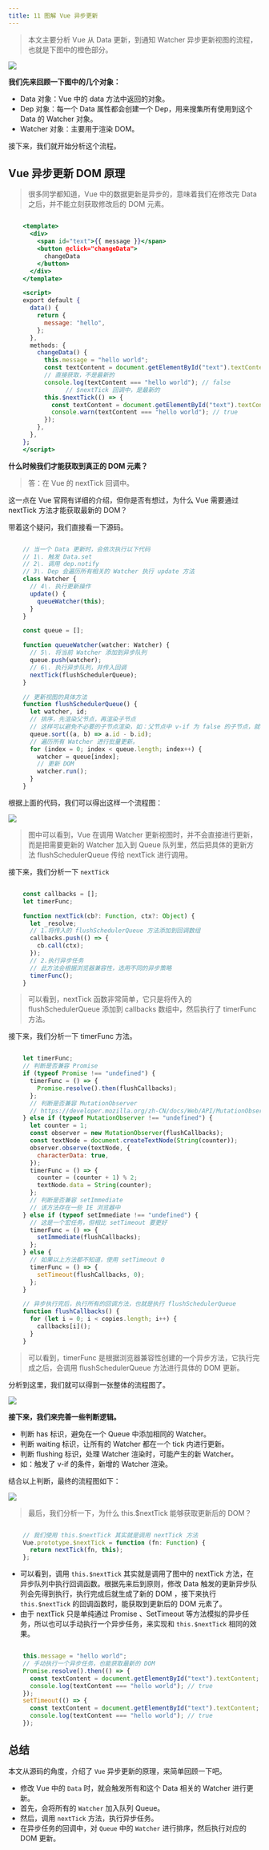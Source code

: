 ```yaml
---
title: 11 图解 Vue 异步更新
---
```



> 本文主要分析 Vue 从 Data 更新，到通知 Watcher 异步更新视图的流程，也就是下图中的橙色部分。

![](https://s.poetries.work/gitee/2020/08/vue/59.png)

**我们先来回顾一下图中的几个对象：**

*   Data 对象：Vue 中的 data 方法中返回的对象。
*   Dep 对象：每一个 Data 属性都会创建一个 Dep，用来搜集所有使用到这个 Data 的 Watcher 对象。
*   Watcher 对象：主要用于渲染 DOM。

接下来，我们就开始分析这个流程。

##  Vue 异步更新 DOM 原理

> 很多同学都知道，Vue 中的数据更新是异步的，意味着我们在修改完 Data 之后，并不能立刻获取修改后的 DOM 元素。

```jsx

    <template>
      <div>
        <span id="text">{{ message }}</span>
        <button @click="changeData">
          changeData
        </button>
      </div>
    </template>

    <script>
    export default {
      data() {
        return {
          message: "hello",
        };
      },
      methods: {
        changeData() {
          this.message = "hello world";
          const textContent = document.getElementById("text").textContent;
          // 直接获取，不是最新的
          console.log(textContent === "hello world"); // false
                // $nextTick 回调中，是最新的
          this.$nextTick(() => {
            const textContent = document.getElementById("text").textContent;
            console.warn(textContent === "hello world"); // true
          });
        },
      },
    };
    </script>
```

**什么时候我们才能获取到真正的 DOM 元素？**

> 答：在 Vue 的 nextTick 回调中。

这一点在 Vue 官网有详细的介绍，但你是否有想过，为什么 Vue 需要通过 nextTick 方法才能获取最新的 DOM？

带着这个疑问，我们直接看一下源码。

```jsx

    // 当一个 Data 更新时，会依次执行以下代码
    // 1\. 触发 Data.set
    // 2\. 调用 dep.notify
    // 3\. Dep 会遍历所有相关的 Watcher 执行 update 方法
    class Watcher {
      // 4\. 执行更新操作
      update() {
        queueWatcher(this);
      }
    }

    const queue = [];

    function queueWatcher(watcher: Watcher) {
      // 5\. 将当前 Watcher 添加到异步队列
      queue.push(watcher);
      // 6\. 执行异步队列，并传入回调
      nextTick(flushSchedulerQueue);
    }

    // 更新视图的具体方法
    function flushSchedulerQueue() {
      let watcher, id;
      // 排序，先渲染父节点，再渲染子节点
      // 这样可以避免不必要的子节点渲染，如：父节点中 v-if 为 false 的子节点，就不用渲染了
      queue.sort((a, b) => a.id - b.id);
      // 遍历所有 Watcher 进行批量更新。
      for (index = 0; index < queue.length; index++) {
        watcher = queue[index];
        // 更新 DOM
        watcher.run();
      }
    }
```

根据上面的代码，我们可以得出这样一个流程图：

![](https://s.poetries.work/gitee/2020/08/vue/60.png)

> 图中可以看到，Vue 在调用 Watcher 更新视图时，并不会直接进行更新，而是把需要更新的 Watcher 加入到 Queue 队列里，然后把具体的更新方法 flushSchedulerQueue 传给 nextTick 进行调用。

接下来，我们分析一下 `nextTick`

```jsx

    const callbacks = [];
    let timerFunc;

    function nextTick(cb?: Function, ctx?: Object) {
      let _resolve;
      // 1.将传入的 flushSchedulerQueue 方法添加到回调数组
      callbacks.push(() => {
        cb.call(ctx);
      });
      // 2.执行异步任务
      // 此方法会根据浏览器兼容性，选用不同的异步策略
      timerFunc();
    }
```

> 可以看到，nextTick 函数非常简单，它只是将传入的 flushSchedulerQueue 添加到 callbacks 数组中，然后执行了 timerFunc 方法。

接下来，我们分析一下 timerFunc 方法。

```jsx

    let timerFunc;
    // 判断是否兼容 Promise
    if (typeof Promise !== "undefined") {
      timerFunc = () => {
        Promise.resolve().then(flushCallbacks);
      };
      // 判断是否兼容 MutationObserver
      // https://developer.mozilla.org/zh-CN/docs/Web/API/MutationObserver
    } else if (typeof MutationObserver !== "undefined") {
      let counter = 1;
      const observer = new MutationObserver(flushCallbacks);
      const textNode = document.createTextNode(String(counter));
      observer.observe(textNode, {
        characterData: true,
      });
      timerFunc = () => {
        counter = (counter + 1) % 2;
        textNode.data = String(counter);
      };
      // 判断是否兼容 setImmediate
      // 该方法存在一些 IE 浏览器中
    } else if (typeof setImmediate !== "undefined") {
      // 这是一个宏任务，但相比 setTimeout 要更好
      timerFunc = () => {
        setImmediate(flushCallbacks);
      };
    } else {
      // 如果以上方法都不知道，使用 setTimeout 0
      timerFunc = () => {
        setTimeout(flushCallbacks, 0);
      };
    }

    // 异步执行完后，执行所有的回调方法，也就是执行 flushSchedulerQueue
    function flushCallbacks() {
      for (let i = 0; i < copies.length; i++) {
        callbacks[i]();
      }
    }
```

> 可以看到，timerFunc 是根据浏览器兼容性创建的一个异步方法，它执行完成之后，会调用 flushSchedulerQueue 方法进行具体的 DOM 更新。

分析到这里，我们就可以得到一张整体的流程图了。

![](https://s.poetries.work/gitee/2020/08/vue/61.png)

**接下来，我们来完善一些判断逻辑。**

*   判断 has 标识，避免在一个 Queue 中添加相同的 Watcher。
*   判断 waiting 标识，让所有的 Watcher 都在一个 tick 内进行更新。
*   判断 flushing 标识，处理 Watcher 渲染时，可能产生的新 Watcher。
*   如：触发了 v-if 的条件，新增的 Watcher 渲染。

结合以上判断，最终的流程图如下：

![](https://s.poetries.work/gitee/2020/08/vue/62.png)

> 最后，我们分析一下，为什么 this.$nextTick 能够获取更新后的 DOM？

```jsx

    // 我们使用 this.$nextTick 其实就是调用 nextTick 方法
    Vue.prototype.$nextTick = function (fn: Function) {
      return nextTick(fn, this);
    };
```

*   可以看到，调用 `this.$nextTick` 其实就是调用了图中的 nextTick 方法，在异步队列中执行回调函数。根据先来后到原则，修改 Data 触发的更新异步队列会先得到执行，执行完成后就生成了新的 DOM ，接下来执行 `this.$nextTick` 的回调函数时，能获取到更新后的 DOM 元素了。
*   由于 nextTick 只是单纯通过 Promise 、SetTimeout 等方法模拟的异步任务，所以也可以手动执行一个异步任务，来实现和 `this.$nextTick` 相同的效果。

```jsx

    this.message = "hello world";
    // 手动执行一个异步任务，也能获取最新的 DOM
    Promise.resolve().then(() => {
      const textContent = document.getElementById("text").textContent;
      console.log(textContent === "hello world"); // true
    });
    setTimeout(() => {
      const textContent = document.getElementById("text").textContent;
      console.log(textContent === "hello world"); // true
    });
```

##  总结

本文从源码的角度，介绍了 `Vue` 异步更新的原理，来简单回顾一下吧。

*   修改 Vue 中的 `Data` 时，就会触发所有和这个 Data 相关的 Watcher 进行更新。
*   首先，会将所有的 `Watcher` 加入队列 Queue。
*   然后，调用 `nextTick` 方法，执行异步任务。
*   在异步任务的回调中，对 `Queue` 中的 `Watcher` 进行排序，然后执行对应的 DOM 更新。
